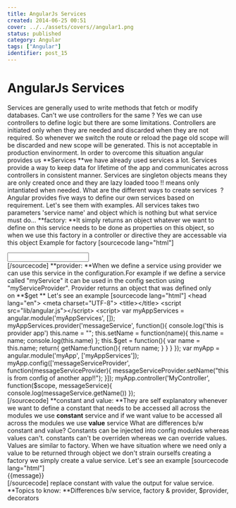 ```yaml
---
title: AngularJs Services
created: 2014-06-25 00:51
cover: ../../assets/covers//angular1.png
status: published
category: Angular
tags: ["Angular"]
identifier: post_15
---
```

# AngularJs Services

Services are generally used to write methods that fetch or modify databases. Can't we use controllers for the same ? Yes we can use controllers to define logic but there are some limitations. Controllers are initiated only when they are needed and discarded when they are not required. So whenever we switch the route or reload the page old scope will be discarded and new scope will be generated. This is not acceptable in production envinorment. In order to overcome this situation angular provides us **Services **we have already used services a lot. Services provide a way to keep data for lifetime of the app and communicates across controllers in consistent manner. Services are singleton objects means they are only created once and they are lazy loaded tooo !! means only intantiated when needed. What are the different ways to create services  ? Angular provides five ways to define our own services based on requirement. Let's see them with examples. All services takes two parameters 'service name' and object which is nothing but what service must do...  **factory: **It simply returns an object whatever we want to define on this service needs to be done as properties on this object, so when we use this factory in a controller or directive they are accessable via this object Example for factory [sourcecode lang="html"] <head lang="en"> <meta charset="UTF-8"> <title></title> <script src="lib/angular.js"></script> <script> var myAppServices = angular.module('myAppServices', []); myAppServices.factory('Person', function(){ var name; return{ getName:function(){ return name; }, setName:function(passedName){ name = passedName; } } }); var myApp = angular.module('myApp', ['myAppServices']); myApp.controller('MyController', function($scope, Person){ $scope.$watch('message', function(){ Person.setName($scope.message); console.log(Person.getName()); }) }); </script> </head> <body ng-app="myApp"> <div ng-controller="MyController"> <input type="text" ng-model="message"/> </div> </body> </html> [/sourcecode] **service: **When declaring service name as an injectable argument. we are provided with an instance of the function. For more understanding of the service please refer about creating new objects in javascript using new. When we define service using service we implement every method using "**this**" because whenever we use service a new instance is created. Let's see an example [sourcecode lang="html"] <html> <head lang="en"> <meta charset="UTF-8"> <title></title> <script src="lib/angular.js"></script> <script> var myAppServices = angular.module('myAppServices', []); myAppServices.service('Person', function(){ this.getName = function(){ return this.name; } this.setName = function(name){ this.name = name; } }); var myApp = angular.module('myApp', ['myAppServices']); myApp.controller('MyController', function($scope, Person){ $scope.$watch('message', function(){ Person.setName($scope.message); console.log(Person.getName()); }) }); </script> </head> <body ng-app="myApp"> <div ng-controller="MyController"> <input type="text" ng-model="message"/> </div> </body> </html> [/sourcecode] **provider: **When we define a service using provider we can use this service in the configuration.For example if we define a service called "myService" it can be used in the config section using "myServiceProvider". Provider returns an object that was defined only on **$get ** Let's see an example [sourcecode lang="html"] <head lang="en"> <meta charset="UTF-8"> <title></title> <script src="lib/angular.js"></script> <script> var myAppServices = angular.module('myAppServices', []); myAppServices.provider('messageService', function(){ console.log('this is provider app') this.name = ""; this.setName = function(name){ this.name = name; console.log(this.name) }; this.$get = function(){ var name = this.name; return{ getName:function(){ return name; } } } }); var myApp = angular.module('myApp', ['myAppServices']); myApp.config(['messageServiceProvider', function(messageServiceProvider){ messageServiceProvider.setName("this is from config of another app!!"); }]); myApp.controller('MyController', function($scope, messageService){ console.log(messageService.getName()) }); </script> </head> <body ng-app="myApp"> <div ng-controller="MyController"> </div> </body> </html> [/sourcecode] **constant and value: **They are self explanatory whenever we want to define a constant that needs to be accessed all across the modules we use **constant** service and if we want value to be accessed all across the modules we use **value** service What are differences b/w constant and value? Constants can be injected into config modules whereas values can't. constants can't be overriden whereas we can override values. Values are similar to factory. When we have situation where we need only a value to be returned through object we don't strain ourselfs creating a factory we simply create a value service. Let's see an example [sourcecode lang="html"] <html> <head lang="en"> <meta charset="UTF-8"> <title></title> <script src="lib/angular.js"></script> <script> var app = angular.module('app.constant', []); app.constant('key', '12345'); </script> <script> var myApp = angular.module('myApp', ['app.constant']); myApp.controller('MyController',['$scope', 'key', function($scope, key){ $scope.message = key; }]) </script> </head> <body ng-app="myApp"> <div ng-controller="MyController"> {{message}} </div> </body> </html> [/sourcecode] replace constant with value the output for value service. **Topics to know: **Differences b/w service, factory & provider, $provider, decorators